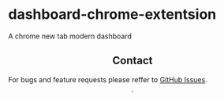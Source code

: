 # dashboard-chrome-extentsion
A chrome new tab modern dashboard
## <div align="center">Contact</div>

For bugs and feature requests please reffer to [GitHub Issues](https://github.com/YehiaWLD/tabbynewsite/issues).
<div align="center">
  <a href="https://github.com/YehiaWLD" style="text-decoration:none;">
    <img src="https://github.com/ultralytics/assets/raw/main/social/logo-social-github.png" width="3%" alt="" /></a>
</div>
